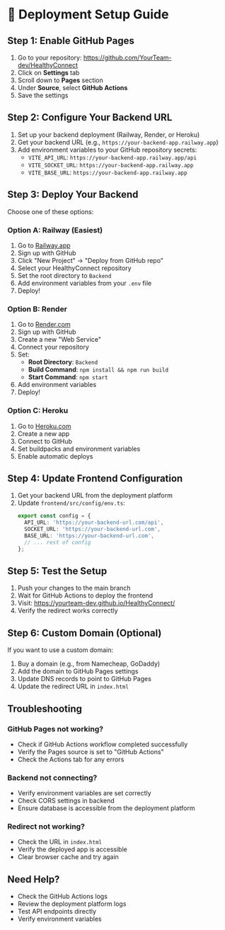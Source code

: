 # 🚀 Deployment Setup Guide

## Step 1: Enable GitHub Pages

1. Go to your repository: https://github.com/YourTeam-dev/HealthyConnect
2. Click on **Settings** tab
3. Scroll down to **Pages** section
4. Under **Source**, select **GitHub Actions**
5. Save the settings

## Step 2: Configure Your Backend URL

1. Set up your backend deployment (Railway, Render, or Heroku)
2. Get your backend URL (e.g., `https://your-backend-app.railway.app`)
3. Add environment variables to your GitHub repository secrets:
   - `VITE_API_URL`: `https://your-backend-app.railway.app/api`
   - `VITE_SOCKET_URL`: `https://your-backend-app.railway.app`
   - `VITE_BASE_URL`: `https://your-backend-app.railway.app`

## Step 3: Deploy Your Backend

Choose one of these options:

### Option A: Railway (Easiest)
1. Go to [Railway.app](https://railway.app)
2. Sign up with GitHub
3. Click "New Project" → "Deploy from GitHub repo"
4. Select your HealthyConnect repository
5. Set the root directory to `Backend`
6. Add environment variables from your `.env` file
7. Deploy!

### Option B: Render
1. Go to [Render.com](https://render.com)
2. Sign up with GitHub
3. Create a new "Web Service"
4. Connect your repository
5. Set:
   - **Root Directory**: `Backend`
   - **Build Command**: `npm install && npm run build`
   - **Start Command**: `npm start`
6. Add environment variables
7. Deploy!

### Option C: Heroku
1. Go to [Heroku.com](https://heroku.com)
2. Create a new app
3. Connect to GitHub
4. Set buildpacks and environment variables
5. Enable automatic deploys

## Step 4: Update Frontend Configuration

1. Get your backend URL from the deployment platform
2. Update `frontend/src/config/env.ts`:
   ```typescript
   export const config = {
     API_URL: 'https://your-backend-url.com/api',
     SOCKET_URL: 'https://your-backend-url.com',
     BASE_URL: 'https://your-backend-url.com',
     // ... rest of config
   };
   ```

## Step 5: Test the Setup

1. Push your changes to the main branch
2. Wait for GitHub Actions to deploy the frontend
3. Visit: https://yourteam-dev.github.io/HealthyConnect/
4. Verify the redirect works correctly

## Step 6: Custom Domain (Optional)

If you want to use a custom domain:

1. Buy a domain (e.g., from Namecheap, GoDaddy)
2. Add the domain to GitHub Pages settings
3. Update DNS records to point to GitHub Pages
4. Update the redirect URL in `index.html`

## Troubleshooting

### GitHub Pages not working?
- Check if GitHub Actions workflow completed successfully
- Verify the Pages source is set to "GitHub Actions"
- Check the Actions tab for any errors

### Backend not connecting?
- Verify environment variables are set correctly
- Check CORS settings in backend
- Ensure database is accessible from the deployment platform

### Redirect not working?
- Check the URL in `index.html`
- Verify the deployed app is accessible
- Clear browser cache and try again

## Need Help?

- Check the GitHub Actions logs
- Review the deployment platform logs
- Test API endpoints directly
- Verify environment variables
